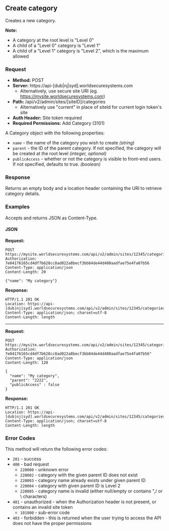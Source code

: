 ## Create category

Creates a new category.

**Note:** 

* A category at the root level is "Level 0"
* A child of a "Level 0" category is "Level 1"
* A child of a "Level 1" category is "Level 2", which is the maximum allowed

### Request

* **Method:** POST
* **Server:** https://api-[dub|nj|syd].worldsecuresystems.com
  * Alternatively, use secure site URI (eg. https://mysite.worldsecuresystems.com)
* **Path:** /api/v2/admin/sites/[siteID]/categories
	* Alternatively use "current" in place of siteId for current login token's site
* **Auth Header:** Site token required
* **Required Permissions:** Add Category (3101)

A Category object with the following properties:

* `name` - the name of the category you wish to create *(string)*
* `parent` - the ID of the parent category. If not specified, the category will be created at the root level *(integer, optional)*
* `publicAccess` - whether or not the category is visible to front-end users. If not specified, defaults to true. *(boolean)*

### Response

Returns an empty body and a location header containing the URI to retrieve category details.

### Examples

Accepts and returns JSON as Content-Type.

#### JSON

**Request:**
~~~
POST https://mysite.worldsecuresystems.com/api/v2/admin/sites/12345/categories
Authorization: 7e04176165cd4df7b628cc8ad022a8becf3bb84de44d480aadfae75e4fa07b56
Content-Type: application/json
Content-Length: 20
 
{"name": "My category"}
~~~

**Response:**
~~~
HTTP/1.1 201 OK
Location: https://api-[dub|nj|syd].worldsecuresystems.com/api/v2/admin/sites/12345/categories/232323
Content-Type: application/json; charset=utf-8
Content-Length: length
~~~

---

**Request:**
~~~
POST https://mysite.worldsecuresystems.com/api/v2/admin/sites/12345/categories
Authorization: 7e04176165cd4df7b628cc8ad022a8becf3bb84de44d480aadfae75e4fa07b56"
Content-Type: application/json
Content-Length: 120
 
{
  "name": "My category",
  "parent": "2222",
  "publicAccess" : false
}
~~~

**Response:** 
~~~
HTTP/1.1 201 OK
Location: https://api-[dub|nj|syd].worldsecuresystems.com/api/v2/admin/sites/12345/categories/232323
Content-Type: application/json; charset=utf-8
Content-Length: length
~~~

### Error Codes

This method will return the following error codes:

* `201` - success
* `400` - bad request
	* `220000` - unknown error
	* `220002` - category with the given parent ID does not exist
	* `220003` - category name already exists under given parent ID
	* `220004` - category with given parent ID is Level 2
	* `220005` - category name is invalid (either null/empty or contains ",/ or \ characters)
* `401` - unauthorized - when the Authorization header is not present, or contains an invalid site token
	* `101000` - sub-error code
* `403` - forbidden - this is returned when the user trying to access the API does not have the proper permissions
